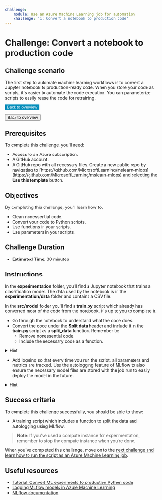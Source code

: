 ```yaml
---
challenge:
    module: Use an Azure Machine Learning job for automation
    challenge: '1: Convert a notebook to production code'
---
```


# Challenge: Convert a notebook to production code

## Challenge scenario

The first step to automate machine learning workflows is to convert a Jupyter notebook to production-ready code. When you store your code as scripts, it's easier to automate the code execution. You can parameterize scripts to easily reuse the code for retraining.

<style>
.button  {
  border: none;
  color: white;
  background-color: #008CBA;
}
</style>
<button class="button" onclick="window.location.href='https://microsoftlearning.github.io/mslearn-mlops/';">Back to overview</button>

<button onclick="window.location.href='https://microsoftlearning.github.io/mslearn-mlops/';">Back to overview</button>

## Prerequisites

To complete this challenge, you'll need:

- Access to an Azure subscription.
- A GitHub account.
- A GitHub repo with all necessary files. Create a new public repo by navigating to [https://github.com/MicrosoftLearning/mslearn-mlops](https://github.com/MicrosoftLearning/mslearn-mlops) and selecting the **Use this template** button. 

## Objectives

By completing this challenge, you'll learn how to:

- Clean nonessential code.
- Convert your code to Python scripts.
- Use functions in your scripts.
- Use parameters in your scripts.

## Challenge Duration

- **Estimated Time**: 30 minutes

## Instructions

In the **experimentation** folder, you'll find a Jupyter notebook that trains a classification model. The data used by the notebook is in the **experimentation/data** folder and contains a CSV file. 

In the **src/model** folder you'll find a **train.py** script which already has converted most of the code from the notebook. It's up to you to complete it. 

- Go through the notebook to understand what the code does. 
- Convert the code under the **Split data** header and include it in the **train.py** script as a **split_data** function. Remember to:
    - Remove nonessential code.
    - Include the necessary code as a function.

<details>
<summary>Hint</summary>
<br/>
The split_data function is already included in the main function. You only need to add the function itself with the required inputs and outputs underneath the comment <b>TO DO: add function to split data</b>. 
</details>

- Add logging so that every time you run the script, all parameters and metrics are tracked. Use the autologging feature of MLflow to also ensure the necessary model files are stored with the job run to easily deploy the model in the future.

<details>
<summary>Hint</summary>
<br/>
MLflow is an open source library for tracking and managing machine learning models. You can use it to track custom metrics. However, since the current model is trained with the common Scikit-learn library, you can also use autologging. By enabling autologging, using `mlflow.autolog()` all parameters, metrics, and model files will automatically be stored with your job run. Enable autologging in the main function under <b>TO DO: enable autologging</b>.
</details>

## Success criteria

To complete this challenge successfully, you should be able to show:

- A training script which includes a function to split the data and autologging using MLflow.

> **Note:**
> If you've used a compute instance for experimentation, remember to stop the compute instance when you're done. 

When you've completed this challenge, move on to the [next challenge and learn how to run the script as an Azure Machine Learning job](02-aml-job.md).

## Useful resources

- [Tutorial: Convert ML experiments to production Python code](https://docs.microsoft.com/azure/machine-learning/tutorial-convert-ml-experiment-to-production)
- [Logging MLflow models in Azure Machine Learning](https://docs.microsoft.com/azure/machine-learning/how-to-log-mlflow-models)
- [MLflow documentation](https://www.mlflow.org/docs/latest/python_api/mlflow.html)
